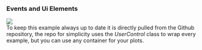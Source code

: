 
﻿<h3 class="important-tittle">Events and Ui Elements</h3>

<div class="text-center">
    <img src="/App/Examples/v1/Visual Elements/Images/uielems.gif" />
</div>

<div class="doc-alert">
    To keep this example always up to date it is directly pulled from the Github repository, the
    repo for simplicity uses the <i>UserControl</i> class to wrap every example, but you can use any
    container for your plots.
</div>

```{wpf,!https://raw.githubusercontent.com/beto-rodriguez/Live-Charts/master/Examples/Wpf/CartesianChart/UIElements/UiElementsExample.xaml}

```

```{wf,!https://raw.githubusercontent.com/beto-rodriguez/Live-Charts/master/Examples/WinForms/Cartesian/UielementsExample/UielementsExample.cs}

```
